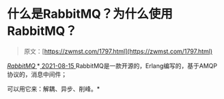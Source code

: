 <!--yml
category: 未分类
date: 0001-01-01 00:00:00
-->

# 什么是RabbitMQ？为什么使用RabbitMQ？

> 原文：[https://zwmst.com/1797.html](https://zwmst.com/1797.html)

   [ *RabbitMQ* ](https://zwmst.com/rabbitmq)*[ <time datetime="2021-08-15T16:34:00+08:00"> 2021-08-15 </time> ](https://zwmst.com/1797.html)  RabbitMQ是一款开源的，Erlang编写的，基于AMQP协议的，消息中间件；

可以用它来：解耦、异步、削峰。*